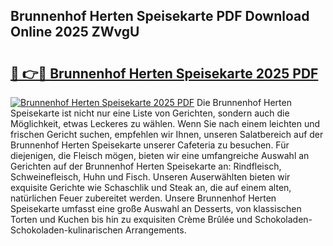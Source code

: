 ## Brunnenhof Herten Speisekarte PDF Download Online 2025 ZWvgU

# <h2><a href="http://gc9hxw.nevu.top/?p=Brunnenhof+Herten+Speisekarte">🔗 👉🔴 Brunnenhof Herten Speisekarte 2025 PDF</a></h2>

[![Brunnenhof Herten Speisekarte 2025 PDF](https://i.imgur.com/dBaPXMq.png)](http://gc9hxw.nevu.top/?p=Brunnenhof+Herten+Speisekarte)
Die Brunnenhof Herten Speisekarte ist nicht nur eine Liste von Gerichten, sondern auch die Möglichkeit, etwas Leckeres zu wählen. Wenn Sie nach einem leichten und frischen Gericht suchen, empfehlen wir Ihnen, unseren Salatbereich auf der Brunnenhof Herten Speisekarte unserer Cafeteria zu besuchen. Für diejenigen, die Fleisch mögen, bieten wir eine umfangreiche Auswahl an Gerichten auf der Brunnenhof Herten Speisekarte an: Rindfleisch, Schweinefleisch, Huhn und Fisch. Unseren Auserwählten bieten wir exquisite Gerichte wie Schaschlik und Steak an, die auf einem alten, natürlichen Feuer zubereitet werden. Unsere Brunnenhof Herten Speisekarte umfasst eine große Auswahl an Desserts, von klassischen Torten und Kuchen bis hin zu exquisiten Crème Brûlée und Schokoladen-Schokoladen-kulinarischen Arrangements.
